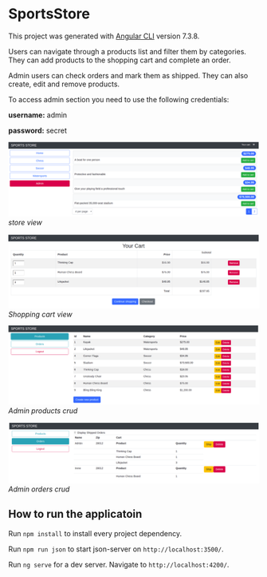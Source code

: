 # SportsStore

This project was generated with [Angular CLI](https://github.com/angular/angular-cli) version 7.3.8.

Users can navigate through a products list and filter them by categories. They can add products to the shopping cart and complete an order.

Admin users can check orders and mark them as shipped. They can also create, edit and remove products.

To access admin section you need to use the following credentials:

**username:** admin

**password:** secret


![](readme-images/store.png)
_store view_


![](readme-images/cart.png)
_Shopping cart view_


![](readme-images/admin0.png)
_Admin products crud_


![](readme-images/admin1.png)
_Admin orders crud_

## How to run the applicatoin

Run `npm install` to install every project dependency.

Run `npm run json` to start json-server on `http://localhost:3500/`.

Run `ng serve` for a dev server. Navigate to `http://localhost:4200/`.
